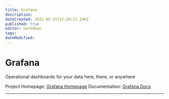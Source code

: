 ```yaml
---
title: Grafana
description: 
dateCreated: 2022-05-21T15:28:21.146Z
published: true
editor: markdown
tags: 
dateModified: 
---
```

# Grafana
Operational dashboards for your data here, there, or anywhere

Project Homepage: [Grafana Homepage](https://grafana.com)
Documentation: [Grafana Docs](https://grafana.com/docs/)

---
